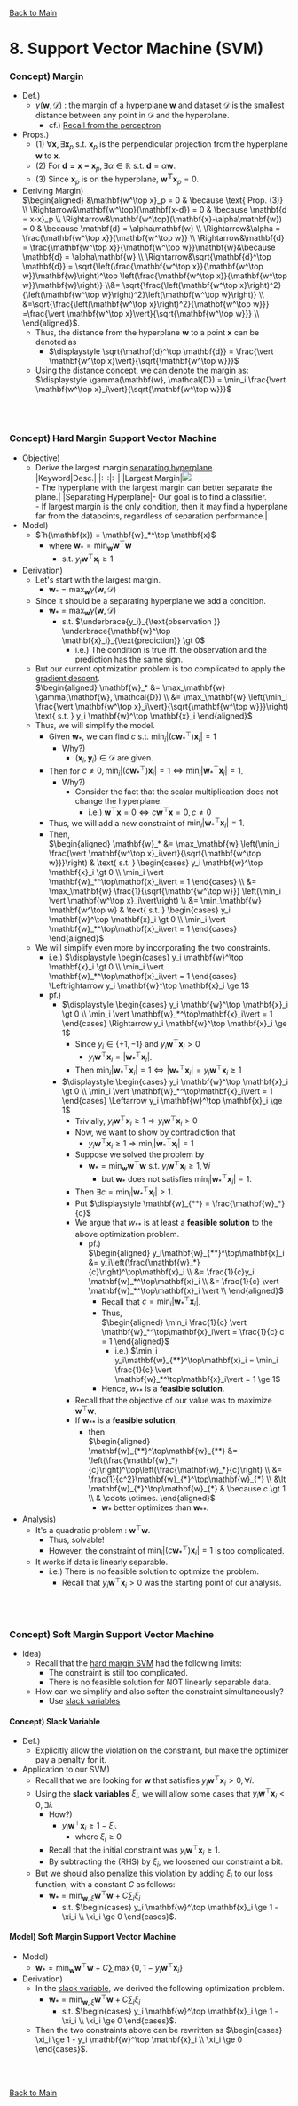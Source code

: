 [Back to Main](../main.md)

# 8. Support Vector Machine (SVM)
### Concept) Margin
- Def.)
  - $`\gamma(\mathbf{w}, \mathcal{D})`$ : the margin of a hyperplane $`\mathbf{w}`$ and dataset $`\mathcal{D}`$ is the smallest distance between any point in $`\mathcal{D}`$ and the hyperplane.
    - cf.) [Recall from the perceptron](03.md#analysis-do-perceptron-converges) 
- Props.)
  - (1) $`\forall \mathbf{x}, \exists \mathbf{x}_p`$ s.t. $`\mathbf{x}_p`$ is the perpendicular projection from the hyperplane $`\mathbf{w}`$ to $`\mathbf{x}`$.
  - (2) For $`\mathbf{d = x-x}_p, \exists \alpha\in\mathbb{R} \text{ s.t. } \mathbf{d} = \alpha\mathbf{w}`$.
  - (3) Since $`\mathbf{x}_p`$ is on the hyperplane, $`\mathbf{w^\top x}_p = 0`$.
- Deriving Margin)   
    $`\begin{aligned}
        &\mathbf{w^\top x}_p = 0 & \because \text{ Prop. (3)} \\
        \Rightarrow&\mathbf{w^\top}(\mathbf{x-d}) = 0 & \because \mathbf{d = x-x}_p \\
        \Rightarrow&\mathbf{w^\top}(\mathbf{x}-\alpha\mathbf{w}) = 0 & \because \mathbf{d} = \alpha\mathbf{w} \\
        \Rightarrow&\alpha = \frac{\mathbf{w^\top x}}{\mathbf{w^\top w}} \\
        \Rightarrow&\mathbf{d} = \frac{\mathbf{w^\top x}}{\mathbf{w^\top w}}\mathbf{w}&\because \mathbf{d} = \alpha\mathbf{w} \\
        \Rightarrow&\sqrt{\mathbf{d}^\top \mathbf{d}} = \sqrt{\left(\frac{\mathbf{w^\top x}}{\mathbf{w^\top w}}\mathbf{w}\right)^\top \left(\frac{\mathbf{w^\top x}}{\mathbf{w^\top w}}\mathbf{w}\right)} \\&= \sqrt{\frac{\left(\mathbf{w^\top x}\right)^2}{\left(\mathbf{w^\top w}\right)^2}\left(\mathbf{w^\top w}\right)} \\
        &=\sqrt{\frac{\left(\mathbf{w^\top x}\right)^2}{\mathbf{w^\top w}}} =\frac{\vert \mathbf{w^\top x}\vert}{\sqrt{\mathbf{w^\top w}}} \\
    \end{aligned}`$.
    - Thus, the distance from the hyperplane $`\mathbf{w}`$ to a point $`\mathbf{x}`$ can be denoted as
      - $`\displaystyle \sqrt{\mathbf{d}^\top \mathbf{d}} = \frac{\vert \mathbf{w^\top x}\vert}{\sqrt{\mathbf{w^\top w}}}`$
    - Using the distance concept, we can denote the margin as:   
      $`\displaystyle \gamma(\mathbf{w}, \mathcal{D}) = \min_i \frac{\vert \mathbf{w^\top x}_i\vert}{\sqrt{\mathbf{w^\top w}}}`$

<br><br>

### Concept) Hard Margin Support Vector Machine
- Objective)
  - Derive the largest margin [separating hyperplane](03.md#remark-4-separability).   
    |Keyword|Desc.|
    |:-:|:-|
    |Largest Margin|<img src="../images/08/001.png"> <br> - The hyperplane with the largest margin can better separate the plane.|
    |Separating Hyperplane|- Our goal is to find a classifier. <br> - If largest margin is the only condition, then it may find a hyperplane far from the datapoints, regardless of separation performance.|
- Model)
  - $`h(\mathbf{x}) = \mathbf{w}_*^\top \mathbf{x}$
    - where $`\displaystyle \mathbf{w}_* = \min_\mathbf{w} \mathbf{w}^\top \mathbf{w}`$
      - s.t. $`y_i \mathbf{w}^\top \mathbf{x}_i \ge 1`$
- Derivation)
  - Let's start with the largest margin.
    - $`\displaystyle \mathbf{w}_* = \max_\mathbf{w} \gamma(\mathbf{w}, \mathcal{D})`$
  - Since it should be a separating hyperplane we add a condition.
    - $`\displaystyle \mathbf{w}_* = \max_\mathbf{w} \gamma(\mathbf{w}, \mathcal{D})`$
      - s.t. $`\underbrace{y_i}_{\text{observation }} \underbrace{\mathbf{w}^\top \mathbf{x}_i}_{\text{prediction}} \gt 0`$
        - i.e.) The condition is true iff. the observation and the prediction has the same sign.
  - But our current optimization problem is too complicated to apply the [gradient descent](04.md#4-gradient-descent).    
    $`\begin{aligned}
        \mathbf{w}_* &= \max_\mathbf{w} \gamma(\mathbf{w}, \mathcal{D}) \\
        &= \max_\mathbf{w} \left(\min_i \frac{\vert \mathbf{w^\top x}_i\vert}{\sqrt{\mathbf{w^\top w}}}\right) \text{ s.t. } y_i \mathbf{w}^\top \mathbf{x}_i
    \end{aligned}`$
  - Thus, we will simplify the model.
    - Given $`\mathbf{w}_*`$, we can find $`c`$ s.t. $`\displaystyle \min_i \vert (c\mathbf{w}_*^\top)\mathbf{x}_i\vert = 1`$
      - Why?)
        - $`(\mathbf{x}_i, \mathbf{y}_i)\in\mathcal{D}`$ are given.
    - Then for $`\displaystyle c\ne0, \min_i \vert (c\mathbf{w}_*^\top)\mathbf{x}_i\vert = 1 \Leftrightarrow \min_i \vert \mathbf{w}_*^\top\mathbf{x}_i\vert = 1`$.
      - Why?)
        - Consider the fact that the scalar multiplication does not change the hyperplane.
          - i.e.) $`\mathbf{w}^\top\mathbf{x} = 0 \Leftrightarrow c\mathbf{w}^\top\mathbf{x} = 0, c\ne0`$
    - Thus, we will add a new constraint of $`\min_i \vert \mathbf{w}_*^\top\mathbf{x}_i\vert = 1`$.
    - Then,    
        $`\begin{aligned}
            \mathbf{w}_* &= \max_\mathbf{w} \left(\min_i \frac{\vert \mathbf{w^\top x}_i\vert}{\sqrt{\mathbf{w^\top w}}}\right) & \text{ s.t. } \begin{cases} y_i \mathbf{w}^\top \mathbf{x}_i \gt 0 \\ \min_i \vert \mathbf{w}_*^\top\mathbf{x}_i\vert = 1 \end{cases} \\
            &= \max_\mathbf{w} \frac{1}{\sqrt{\mathbf{w^\top w}}} \left(\min_i \vert \mathbf{w^\top x}_i\vert\right) \\
            &= \min_\mathbf{w} \mathbf{w^\top w} & \text{ s.t. } \begin{cases} y_i \mathbf{w}^\top \mathbf{x}_i \gt 0 \\ \min_i \vert \mathbf{w}_*^\top\mathbf{x}_i\vert = 1 \end{cases}
        \end{aligned}`$
  - We will simplify even more by incorporating the two constraints.
    - i.e.) $`\displaystyle \begin{cases} y_i \mathbf{w}^\top \mathbf{x}_i \gt 0 \\ \min_i \vert \mathbf{w}_*^\top\mathbf{x}_i\vert = 1 \end{cases} \Leftrightarrow y_i \mathbf{w}^\top \mathbf{x}_i \ge 1`$
    - pf.)
      - $`\displaystyle \begin{cases} y_i \mathbf{w}^\top \mathbf{x}_i \gt 0 \\ \min_i \vert \mathbf{w}_*^\top\mathbf{x}_i\vert = 1 \end{cases} \Rightarrow y_i \mathbf{w}^\top \mathbf{x}_i \ge 1`$
        - Since $`y_i\in\{+1, -1\}`$ and $`y_i \mathbf{w}^\top \mathbf{x}_i \gt 0`$
          - $`y_i \mathbf{w}^\top \mathbf{x}_i = \vert \mathbf{w}_*^\top\mathbf{x}_i\vert`$.
        - Then $`\min_i \vert \mathbf{w}_*^\top\mathbf{x}_i\vert = 1 \Leftrightarrow \vert \mathbf{w}_*^\top\mathbf{x}_i\vert = y_i \mathbf{w}^\top \mathbf{x}_i \ge 1`$
      - $`\displaystyle \begin{cases} y_i \mathbf{w}^\top \mathbf{x}_i \gt 0 \\ \min_i \vert \mathbf{w}_*^\top\mathbf{x}_i\vert = 1 \end{cases} \Leftarrow y_i \mathbf{w}^\top \mathbf{x}_i \ge 1`$
        - Trivially, $`y_i \mathbf{w}^\top \mathbf{x}_i \ge 1 \Rightarrow y_i \mathbf{w}^\top \mathbf{x}_i \gt 0`$
        - Now, we want to show by contradiction that 
          - $`y_i \mathbf{w}^\top \mathbf{x}_i \ge 1 \Rightarrow \min_i \vert \mathbf{w}_*^\top\mathbf{x}_i\vert = 1`$
        - Suppose we solved the problem by
          - $`\displaystyle \mathbf{w}_* = \min_{\mathbf{w}} \mathbf{w}^\top \mathbf{w} \text{ s.t. } y_i\mathbf{w}^\top\mathbf{x}_i \ge 1, \forall i`$
            - but $`\mathbf{w}_*`$ does not satisfies $`\min_i \vert \mathbf{w}_*^\top\mathbf{x}_i\vert = 1`$.
        - Then $`\exists c = \min_i \vert \mathbf{w}_*^\top\mathbf{x}_i\vert \gt 1`$.
        - Put $`\displaystyle \mathbf{w}_{**} = \frac{\mathbf{w}_*}{c}`$
        - We argue that $`w_{**}`$ is at least a **feasible solution** to the above optimization problem.
          - pf.)    
            $`\begin{aligned}
                y_i\mathbf{w}_{**}^\top\mathbf{x}_i 
                &= y_i\left(\frac{\mathbf{w}_*}{c}\right)^\top\mathbf{x}_i \\
                &= \frac{1}{c}y_i \mathbf{w}_*^\top\mathbf{x}_i \\
                &= \frac{1}{c} \vert \mathbf{w}_*^\top\mathbf{x}_i \vert \\
            \end{aligned}`$
            - Recall that $`c = \min_i \vert \mathbf{w}_*^\top\mathbf{x}_i\vert`$.
            - Thus,   
              $`\begin{aligned}
                  \min_i \frac{1}{c} \vert \mathbf{w}_*^\top\mathbf{x}_i\vert = \frac{1}{c} c = 1
              \end{aligned}`$
              - i.e.) $`\min_i y_i\mathbf{w}_{**}^\top\mathbf{x}_i = \min_i \frac{1}{c} \vert \mathbf{w}_*^\top\mathbf{x}_i\vert = 1 \ge 1`$
            - Hence, $`w_{**}`$ is a **feasible solution**.
        - Recall that the objective of our value was to maximize $`\mathbf{w}^\top\mathbf{w}`$.
        - If $`\mathbf{w}_{**}`$ is a **feasible solution**, 
          - then   
            $`\begin{aligned}
                \mathbf{w}_{**}^\top\mathbf{w}_{**} 
                &= \left(\frac{\mathbf{w}_*}{c}\right)^\top\left(\frac{\mathbf{w}_*}{c}\right) \\ 
                &= \frac{1}{c^2}\mathbf{w}_{*}^\top\mathbf{w}_{*}  \\
                &\lt \mathbf{w}_{*}^\top\mathbf{w}_{*} & \because c \gt 1 \\
                & \cdots \otimes.
            \end{aligned}`$
            - $`\mathbf{w}_{*}`$ better optimizes than $`\mathbf{w}_{**}`$.
- Analysis)
  - It's a quadratic problem : $`\mathbf{w}^\top\mathbf{w}`$.
    - Thus, solvable!
    - However, the constraint of $`\displaystyle \min_i \vert (c\mathbf{w}_*^\top)\mathbf{x}_i\vert = 1`$ is too complicated.
  - It works if data is linearly separable.
    - i.e.) There is no feasible solution to optimize the problem.
      - Recall that $`y_i \mathbf{w}^\top \mathbf{x}_i \gt 0`$ was the starting point of our analysis.


<br><br>

### Concept) Soft Margin Support Vector Machine
- Idea)
  - Recall that the [hard margin SVM](#concept-hard-margin-support-vector-machine) had the following limits:
    - The constraint is still too complicated.
    - There is no feasible solution for NOT linearly separable data.
  - How can we simplify and also soften the constraint simultaneously?
    - Use [slack variables](#concept-slack-variable)

#### Concept) Slack Variable
- Def.)
  - Explicitly allow the violation on the constraint, but make the optimizer pay a penalty for it.
- Application to our SVM)
  - Recall that we are looking for $`\mathbf{w}`$ that satisfies $`y_i \mathbf{w}^\top \mathbf{x}_i \gt 0, \forall i`$.
  - Using the **slack variables** $`\xi_i`$, we will allow some cases that $`y_i \mathbf{w}^\top \mathbf{x}_i \lt 0, \exists i`$.
    - How?)
      - $`y_i \mathbf{w}^\top \mathbf{x}_i \ge 1 - \xi_i`$.
        - where $`\xi_i \ge 0`$
    - Recall that the initial constraint was $`y_i \mathbf{w}^\top \mathbf{x}_i \ge 1`$.
    - By subtracting the (RHS) by $`\xi_i`$, we loosened our constraint a bit.
  - But we should also penalize this violation by adding $`\xi_i`$ to our loss function, with a constant $`C`$ as follows:
    - $`\displaystyle \mathbf{w}_* = \min_{\mathbf{w}, \xi} \mathbf{w}^\top \mathbf{w} + C \sum_i \xi_i`$
      - s.t. $`\begin{cases} y_i \mathbf{w}^\top \mathbf{x}_i \ge 1 - \xi_i \\ \xi_i \ge 0 \end{cases}`$.

#### Model) Soft Margin Support Vector Machine
- Model)
  - $`\displaystyle \mathbf{w}_* = \min_{\mathbf{w}} \mathbf{w}^\top \mathbf{w} + C \sum_i \max\{0, 1-y_i\mathbf{w}^\top\mathbf{x}_i\}`$
- Derivation)
  - In the [slack variable](#concept-slack-variable), we derived the following optimization problem.
    - $`\displaystyle \mathbf{w}_* = \min_{\mathbf{w}, \xi} \mathbf{w}^\top \mathbf{w} + C \sum_i \xi_i`$
      - s.t. $`\begin{cases} y_i \mathbf{w}^\top \mathbf{x}_i \ge 1 - \xi_i \\ \xi_i \ge 0 \end{cases}`$.
  - Then the two constraints above can be rewritten as $`\begin{cases} \xi_i \ge 1 - y_i \mathbf{w}^\top \mathbf{x}_i \\ \xi_i \ge 0 \end{cases}`$.



<br><br>

[Back to Main](../main.md)